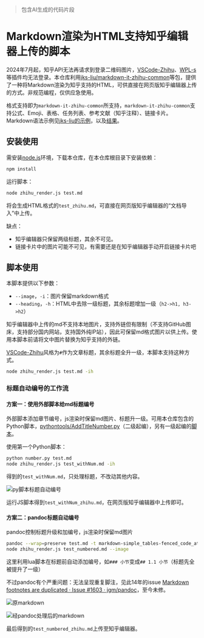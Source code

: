 > 包含AI生成的代码片段

# Markdown渲染为HTML支持知乎编辑器上传的脚本

2024年7月起，知乎API无法再请求到登录二维码图片，[VSCode-Zhihu](https://github.com/niudai/VSCode-Zhihu)、[WPL-s](https://github.com/jks-liu/WPL-s)等插件均无法登录。本仓库利用[jks-liu/markdown-it-zhihu-common](https://github.com/jks-liu/markdown-it-zhihu-common#readme)等包，提供了一种将Markdown渲染为知乎支持的HTML，可供直接在网页版知乎编辑器上传的方式。非规范编程，仅供应急使用。

格式支持即为`markdown-it-zhihu-common`所支持，`markdown-it-zhihu-common`支持公式、Emoji、表格、任务列表、参考文献（知乎注释）、链接卡片。Markdown语法示例见[jks-liu的示例](https://github.com/jks-liu/zhihu/blob/master/WPLs-introduction-and-test.md)，以及[结果](https://zhuanlan.zhihu.com/p/390528313)。



## 安装使用

需安装[node.js](https://nodejs.org/zh-cn)环境，下载本仓库，在本仓库根目录下安装依赖：

```bash
npm install
```

运行脚本：

```bash
node zhihu_render.js test.md
```

将会生成HTML格式的`test_zhihu.md`，可直接在网页版知乎编辑器的“文档导入”中上传。

缺点：

- 知乎编辑器只保留两级标题，其余不可见。
- 链接卡片中的图片可能不可见，有需要还是在知乎编辑器手动开启链接卡片吧



## 脚本使用

本脚本提供以下参数：

- `--image`，`-i`：图片保留markdown格式
- `--heading`，`-h`：HTML中去除一级标题，其余标题增加一级（`h2->h1, h3->h2`）

知乎编辑器中上传的md不支持本地图片，支持外链但有限制（不支持GitHub图床，支持部分国内网站，支持国外纯IP站），因此可保留md格式图片以供上传。使用本脚本前请将文中图片替换为知乎支持的外链。

[VSCode-Zhihu](https://github.com/niudai/VSCode-Zhihu)风格为`#`作为文章标题，其余标题全升一级，本脚本支持这种方式。

```bash
node zhihu_render.js test.md -ih
```



### 标题自动编号的工作流

#### 方案一：使用外部脚本给md标题编号

外部脚本添加章节编号，js渲染时保留md图片、标题升一级。可用本仓库包含的Python脚本，[pythontools/AddTitleNumber.py](https://github.com/frone/pythontools/blob/master/AddTitleNumber.py)（二级起编），另有一级起编的[脚本](https://blog.csdn.net/u012443641/article/details/126440876)。

使用第一个Python脚本：

```bash
python number.py test.md
node zhihu_render.js test_withNum.md -ih
```

得到的`test_withNum.md`，只处理标题，不改动其他内容。

![py脚本标题自动编号](https://img.earlywolf.cn/img/202409132021928.png)

运行JS脚本得到`test_withNum_zhihu.md`，在网页版知乎编辑器中上传即可。



#### 方案二：pandoc标题自动编号

pandoc控制标题升级和加编号，js渲染时保留md图片

```bash
pandoc --wrap=preserve test.md -t markdown-simple_tables-fenced_code_attributes --shift-heading-level-by=-1 -o test_numbered.md --lua-filter=heading-numbering.lua
node zhihu_render.js test_numbered.md --image
```

这里利用lua脚本在标题前自动添加编号，如`### 小节`变成`## 1.1 小节`（标题先全被提升了一级）

不过pandoc有个严重问题：无法呈现重复脚注，见此14年的issue [Markdown footnotes are duplicated · Issue #1603 · jgm/pandoc](https://github.com/jgm/pandoc/issues/1603)，至今未修。

![原markdown](https://img.earlywolf.cn/img/202409132021930.png)

![经pandoc处理后的markdown](https://img.earlywolf.cn/img/202409132021931.png)

最后得到的`test_numbered_zhihu.md`上传至知乎编辑器。



